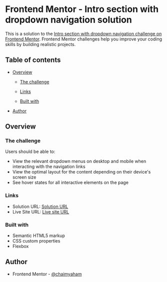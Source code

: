 # Frontend Mentor - Intro section with dropdown navigation solution

This is a solution to the [Intro section with dropdown navigation challenge on Frontend Mentor](https://www.frontendmentor.io/challenges/intro-section-with-dropdown-navigation-ryaPetHE5). Frontend Mentor challenges help you improve your coding skills by building realistic projects. 

## Table of contents

- [Overview](#overview)
  - [The challenge](#the-challenge)

  - [Links](#links)

  - [Built with](#built-with)
 
- [Author](#author)


## Overview

### The challenge

Users should be able to:

- View the relevant dropdown menus on desktop and mobile when interacting with the navigation links
- View the optimal layout for the content depending on their device's screen size
- See hover states for all interactive elements on the page


### Links

- Solution URL: [Solution URL](https://github.com/chaimyaham/intro-section-with-dropdown-navigation-main)
- Live Site URL: [Live site URL](https://chaimyaham.github.io/intro-section-with-dropdown-navigation-main/)


### Built with

- Semantic HTML5 markup
- CSS custom properties
- Flexbox




## Author

- Frontend Mentor - [@chaimyaham](https://www.frontendmentor.io/profile/chaimyaham)


